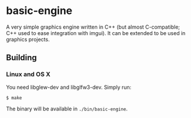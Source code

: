 # basic-engine

A very simple graphics engine written in C++ (but almost C-compatible; C++ used to ease integration with imgui). It can be extended to be used in graphics projects.

## Building

### Linux and OS X

You need libglew-dev and libglfw3-dev. Simply run:

```
$ make
```

The binary will be available in `./bin/basic-engine`.
